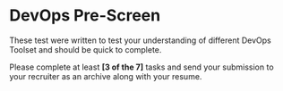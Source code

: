 # DevOps Pre-Screen

These test were written to test your understanding of different DevOps Toolset and should be quick to complete.

Please complete at least **[3 of the 7]** tasks and send your submission to your recruiter as an archive along with your resume. 
